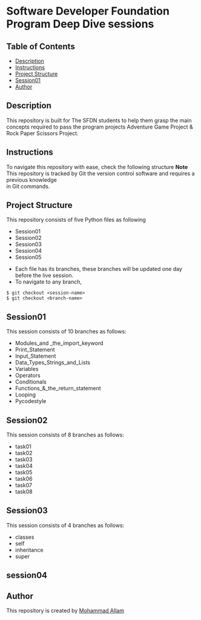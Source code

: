 # Software Developer Foundation Program Deep Dive sessions

## Table of Contents

* [Description](#description)
* [Instructions](#instruction)
* [Project Structure](#project_structure)
* [Session01](#session01)
* [Author](#author)

## Description

This repository is built for The SFDN students to help them grasp the main concepts
required to pass the program projects Adventure Game Project & Rock Paper Scissors Project.

## Instructions

To navigate this repository with ease, check the following structure
**Note**
This repository is tracked by Git the version control software and requires a previous knowledge  
in Git commands.

## Project Structure

This repository consists of five Python files as following
* Session01
* Session02
* Session03
* Session04
* Session05
- Each file has its branches, these branches will be updated one day before the live session.
- To navigate to any branch,

```
$ git checkout <session-name>
$ git checkout <branch-name>
```

## Session01
This session consists of 10 branches as follows:
* Modules_and _the_import_keyword
* Print_Statement
* Input_Statement
* Data_Types_Strings_and_Lists
* Variables
* Operators
* Conditionals
* Functions_&_the_return_statement
* Looping
* Pycodestyle 

## Session02
This session consists of 8 branches as follows:
* task01
* task02
* task03
* task04
* task05
* task06
* task07
* task08

## Session03
This session consists of 4 branches as follows:
* classes
* self
* inheritance
* super
## session04

## Author
This repository is created by [Mohammad Allam](http://freelanegy.club)
